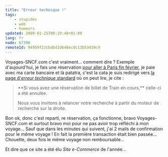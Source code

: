 ```yaml
---
title: "Erreur technique !"
tags:
    - stupides
    - web
    - humeurs
updated: 2009-01-25T00:29:40+01:00
lang: fr
node: 67390
remoteId: 94959f23cbdbd1d648ecdc13b53439c9
---
```


Voyages-SNCF.com c'est vraiment... comment dire ? Exemple d'aujourd'hui, je fais une réservation [pour aller à Paris fin février](/post/ac-dc-black-ice-tour-a-bercy-le-27-fevrier-2009), je paie avec ma carte bancaire et là patatra, c'est la cata je suis redirigé vers [la page d'*erreur technique* standard](http://www.voyages-sncf.com/page-erreur-technique) où on peut lire, je cite :

<blockquote>
**Si vous avez une réservation de billet de Train en cours,** celle-ci a été annulée. 

 Nous vous invitons à relancer votre recherche à partir du moteur de recherche sur la droite.
</blockquote>


Bon ok, donc c'est reparti, re réservation, ça fonctionne, bravo Voyages-SNCF.com et surtout bravo moi pour ne pas avoir trop réfléchi à mon voyage... Sauf que dans les minutes qui suivent, j'ai 2 mails de confirmation pour le même voyage ! En fait la première transaction était bien passée... Chouette, deux fois le même voyage non remboursable...


Et dire que ce site a été élu *Site e-Commerce* de l'année...

